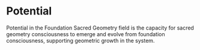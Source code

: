 # Potential

Potential in the Foundation Sacred Geometry field is the capacity for sacred geometry consciousness to emerge and evolve from foundation consciousness, supporting geometric growth in the system. 